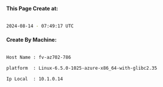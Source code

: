 
   
#### This Page Create at:

```bash

2024-08-14 - 07:49:17 UTC

```

#### Create By Machine:

```bash

Host Name : fv-az702-786

platform  : Linux-6.5.0-1025-azure-x86_64-with-glibc2.35

Ip Local  : 10.1.0.14

```

